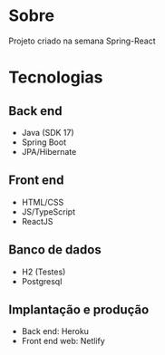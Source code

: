 # Sobre
Projeto criado na semana Spring-React

# Tecnologias

## Back end
* Java (SDK 17)
* Spring Boot
* JPA/Hibernate

## Front end
* HTML/CSS
* JS/TypeScript
* ReactJS

## Banco de dados
* H2 (Testes)
* Postgresql

## Implantação e produção
* Back end: Heroku
* Front end web: Netlify
